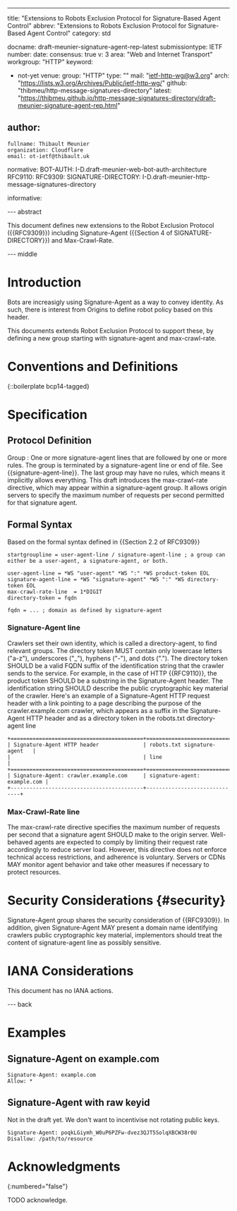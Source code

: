 ---
title: "Extensions to Robots Exclusion Protocol for Signature-Based Agent Control"
abbrev: "Extensions to Robots Exclusion Protocol for Signature-Based Agent Control"
category: std

docname: draft-meunier-signature-agent-rep-latest
submissiontype: IETF
number:
date:
consensus: true
v: 3
area: "Web and Internet Transport"
workgroup: "HTTP"
keyword:
 - not-yet
venue:
  group: "HTTP"
  type: ""
  mail: "ietf-http-wg@w3.org"
  arch: "https://lists.w3.org/Archives/Public/ietf-http-wg/"
  github: "thibmeu/http-message-signatures-directory"
  latest: "https://thibmeu.github.io/http-message-signatures-directory/draft-meunier-signature-agent-rep.html"

author:
 -
    fullname: Thibault Meunier
    organization: Cloudflare
    email: ot-ietf@thibault.uk

normative:
  BOT-AUTH: I-D.draft-meunier-web-bot-auth-architecture
  RFC9110:
  RFC9309:
  SIGNATURE-DIRECTORY: I-D.draft-meunier-http-message-signatures-directory

informative:


--- abstract

This document defines new extensions to the Robot Exclusion Protocol ({{RFC9309}}) including Signature-Agent ({{Section 4 of SIGNATURE-DIRECTORY}}) and Max-Crawl-Rate.


--- middle

# Introduction

Bots are increasigly using Signature-Agent as a way to convey identity.
As such, there is interest from Origins to define robot policy based on this header.

This documents extends Robot Exclusion Protocol to support these, by defining a new group starting with signature-agent and max-crawl-rate.


# Conventions and Definitions

{::boilerplate bcp14-tagged}

# Specification

## Protocol Definition

Group
: One or more signature-agent lines that are followed by one or more rules. The group is terminated by a signature-agent line or end of file. See {{signature-agent-line}}. The last group may have no rules, which means it implicitly allows everything. This draft introduces the max-crawl-rate directive, which may appear within a signature-agent group. It allows origin servers to specify the maximum number of requests per second permitted for that signature agent.

## Formal Syntax

Based on the formal syntax defined in {{Section 2.2 of RFC9309}}

~~~
startgroupline = user-agent-line / signature-agent-line ; a group can either be a user-agent, a signature-agent, or both.

user-agent-line = *WS "user-agent" *WS ":" *WS product-token EOL
signature-agent-line = *WS "signature-agent" *WS ":" *WS directory-token EOL
max-crawl-rate-line  = 1*DIGIT
directory-token = fqdn

fqdn = ... ; domain as defined by signature-agent
~~~

### Signature-Agent line

Crawlers set their own identity, which is called a directory-agent, to find relevant groups.
The directory token MUST contain only lowercase letters ("a-z"), underscores ("_"), hyphens ("-"), and dots (".").
The directory token SHOULD be a valid FQDN suffix of the identification string that the crawler sends to the service.
For example, in the case of HTTP {{RFC9110}}, the product token SHOULD be a substring in the Signature-Agent header.
The identification string SHOULD describe the public cryptographic key material of the crawler.
Here's an example of a Signature-Agent HTTP request header with a link pointing to a page describing the purpose of the crawler.example.com crawler, which appears as a suffix in the Signature-Agent HTTP header and as a directory token in the robots.txt directory-agent line

~~~
+==========================================+==============================+
| Signature-Agent HTTP header              | robots.txt signature-agent   |
|                                          | line                         |
+==========================================+==============================+
| Signature-Agent: crawler.example.com     | signature-agent: example.com |
+------------------------------------------+------------------------------+
~~~

### Max-Crawl-Rate line
The max-crawl-rate directive specifies the maximum number of requests per second that a signature agent SHOULD make to the origin server. Well-behaved agents are expected to comply by limiting their request rate accordingly to reduce server load. However, this directive does not enforce technical access restrictions, and adherence is voluntary.
Servers or CDNs MAY monitor agent behavior and take other measures if necessary to protect resources.

# Security Considerations {#security}

Signature-Agent group shares the security consideration of {{RFC9309}}. In addition, given Signature-Agent MAY present
a domain name identifying crawlers public cryptographic key material, implementors should treat the content of signature-agent
line as possibly sensitive.


# IANA Considerations

This document has no IANA actions.


--- back

# Examples

## Signature-Agent on example.com

~~~
Signature-Agent: example.com
Allow: *
~~~

## Signature-Agent with raw keyid

Not in the draft yet. We don't want to incentivise not rotating public keys.

~~~
Signature-Agent: poqkLGiymh_W0uP6PZFw-dvez3QJT5SolqXBCW38r0U
Disallow: /path/to/resource
~~~

# Acknowledgments
{:numbered="false"}

TODO acknowledge.
